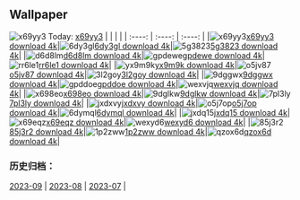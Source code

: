 ## Wallpaper
![x69yy3](https://w.wallhaven.cc/full/x6/wallhaven-x69yy3.png) Today: [x69yy3](https://th.wallhaven.cc/small/x6/x69yy3.jpg)
|      |      |      |
| :----: | :----: | :----: |
|![x69yy3](https://th.wallhaven.cc/small/x6/x69yy3.jpg)[x69yy3 download 4k](https://wallhaven.cc/w/x69yy3)|![6dy3gl](https://th.wallhaven.cc/small/6d/6dy3gl.jpg)[6dy3gl download 4k](https://wallhaven.cc/w/6dy3gl)|![5g3823](https://th.wallhaven.cc/small/5g/5g3823.jpg)[5g3823 download 4k](https://wallhaven.cc/w/5g3823)|
|![d6d8lm](https://th.wallhaven.cc/small/d6/d6d8lm.jpg)[d6d8lm download 4k](https://wallhaven.cc/w/d6d8lm)|![gpdewe](https://th.wallhaven.cc/small/gp/gpdewe.jpg)[gpdewe download 4k](https://wallhaven.cc/w/gpdewe)|![rr6le1](https://th.wallhaven.cc/small/rr/rr6le1.jpg)[rr6le1 download 4k](https://wallhaven.cc/w/rr6le1)|
|![yx9m9k](https://th.wallhaven.cc/small/yx/yx9m9k.jpg)[yx9m9k download 4k](https://wallhaven.cc/w/yx9m9k)|![o5jv87](https://th.wallhaven.cc/small/o5/o5jv87.jpg)[o5jv87 download 4k](https://wallhaven.cc/w/o5jv87)|![3l2goy](https://th.wallhaven.cc/small/3l/3l2goy.jpg)[3l2goy download 4k](https://wallhaven.cc/w/3l2goy)|
|![9dggwx](https://th.wallhaven.cc/small/9d/9dggwx.jpg)[9dggwx download 4k](https://wallhaven.cc/w/9dggwx)|![gpddoe](https://th.wallhaven.cc/small/gp/gpddoe.jpg)[gpddoe download 4k](https://wallhaven.cc/w/gpddoe)|![wexvjq](https://th.wallhaven.cc/small/we/wexvjq.jpg)[wexvjq download 4k](https://wallhaven.cc/w/wexvjq)|
|![x698eo](https://th.wallhaven.cc/small/x6/x698eo.jpg)[x698eo download 4k](https://wallhaven.cc/w/x698eo)|![9dglkw](https://th.wallhaven.cc/small/9d/9dglkw.jpg)[9dglkw download 4k](https://wallhaven.cc/w/9dglkw)|![7pl3ly](https://th.wallhaven.cc/small/7p/7pl3ly.jpg)[7pl3ly download 4k](https://wallhaven.cc/w/7pl3ly)|
|![jxdxvy](https://th.wallhaven.cc/small/jx/jxdxvy.jpg)[jxdxvy download 4k](https://wallhaven.cc/w/jxdxvy)|![o5j7op](https://th.wallhaven.cc/small/o5/o5j7op.jpg)[o5j7op download 4k](https://wallhaven.cc/w/o5j7op)|![6dymql](https://th.wallhaven.cc/small/6d/6dymql.jpg)[6dymql download 4k](https://wallhaven.cc/w/6dymql)|
|![jxdq15](https://th.wallhaven.cc/small/jx/jxdq15.jpg)[jxdq15 download 4k](https://wallhaven.cc/w/jxdq15)|![x69eqz](https://th.wallhaven.cc/small/x6/x69eqz.jpg)[x69eqz download 4k](https://wallhaven.cc/w/x69eqz)|![wexyd6](https://th.wallhaven.cc/small/we/wexyd6.jpg)[wexyd6 download 4k](https://wallhaven.cc/w/wexyd6)|
|![85j3r2](https://th.wallhaven.cc/small/85/85j3r2.jpg)[85j3r2 download 4k](https://wallhaven.cc/w/85j3r2)|![1p2zww](https://th.wallhaven.cc/small/1p/1p2zww.jpg)[1p2zww download 4k](https://wallhaven.cc/w/1p2zww)|![qzox6d](https://th.wallhaven.cc/small/qz/qzox6d.jpg)[qzox6d download 4k](https://wallhaven.cc/w/qzox6d)|

### 历史归档：
[2023-09](https://github.com/april-projects/april-wallpaper/tree/main/picture/2023-09/) | [2023-08](https://github.com/april-projects/april-wallpaper/tree/main/picture/2023-08/) | [2023-07](https://github.com/april-projects/april-wallpaper/tree/main/picture/2023-07/) | 